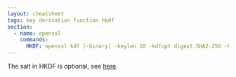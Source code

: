 ```yaml
---
layout: cheatsheet
tags: key derivation function hkdf
section:
  - name: openssl
    commands:
      HKDF: openssl kdf [-binary] -keylen 10 -kdfopt digest:SHA2-256 -kdfopt key:secret [-kdfopt salt:salt] -kdfopt info:label HKDF
---
```


The salt in HKDF is optional, see [here](https://crypto.stackexchange.com/questions/97975/applications-in-which-you-should-shouldnt-use-a-salt-with-hkdf).

